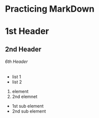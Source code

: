 # Practicing MarkDown
# 1st Header
## 2nd Header
###### 6th Header
* list 1
* list 2


1. element
2. 2nd elemnet
  * 1st sub element
  * 2nd sub element
